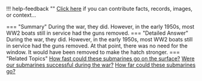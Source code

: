 !!! help-feedback ""
    <a href="/feedback/" data-feedback-link>Click here</a>
    if you can contribute facts, records, images, or context…

<a id="summary"></a>
=== "Summary"
    During the war, they did. However, in the early 1950s, most WW2 boats still in service had the guns removed.
=== "Detailed Answer"
    During the war, they did. However, in the early 1950s, most WW2 boats still in service had the guns removed. At that point, there was no need for the window. It would have been removed to make the hatch stronger.
=== "Related Topics"
    [How fast could these submarines go on the surface?](how-fast-could-these-submarines-go-on-the-surface.md#summary)
    [Were our submarines successful during the war?](were-our-submarines-successful-during-the-war.md#summary)
    [How far could these submarines go?](how-far-could-these-submarines-go.md#summary)
